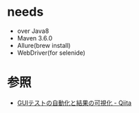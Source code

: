 # needs

- over Java8
- Maven 3.6.0
- Allure(brew install)
- WebDriver(for selenide)

# 参照

- [GUIテストの自動化と結果の可視化 - Qiita](https://qiita.com/rolengrays/items/02030397fd2542021dd3)
